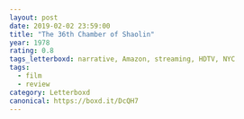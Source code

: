 ```yaml
---
layout: post 
date: 2019-02-02 23:59:00
title: "The 36th Chamber of Shaolin"
year: 1978
rating: 0.8
tags_letterboxd: narrative, Amazon, streaming, HDTV, NYC
tags:
  - film
  - review
category: Letterboxd
canonical: https://boxd.it/DcQH7
---
```

